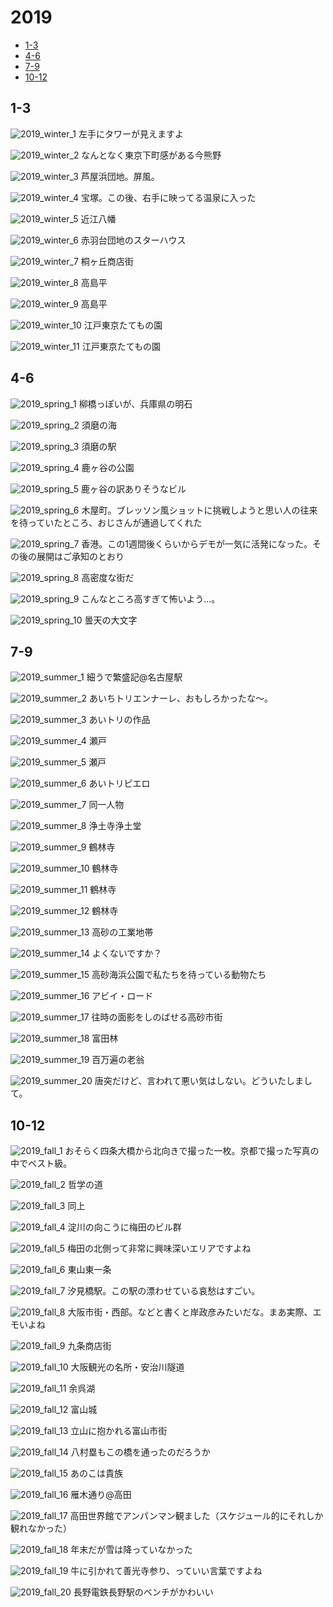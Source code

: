 # 2019

- [1-3](#1-3)
- [4-6](#4-6)
- [7-9](#7-9)
- [10-12](#10-12)

## 1-3

![2019_winter_1](../pics/2019/winter_1.jpg)
左手にタワーが見えますよ

![2019_winter_2](../pics/2019/winter_2.jpg)
なんとなく東京下町感がある今熊野

![2019_winter_3](../pics/2019/winter_3.jpg)
芦屋浜団地。屏風。

![2019_winter_4](../pics/2019/winter_4.jpg)
宝塚。この後、右手に映ってる温泉に入った

![2019_winter_5](../pics/2019/winter_5.jpg)
近江八幡

![2019_winter_6](../pics/2019/winter_6.jpg)
赤羽台団地のスターハウス

![2019_winter_7](../pics/2019/winter_7.jpg)
桐ヶ丘商店街

![2019_winter_8](../pics/2019/winter_8.jpg)
高島平

![2019_winter_9](../pics/2019/winter_9.jpg)
高島平

![2019_winter_10](../pics/2019/winter_10.jpg)
江戸東京たてもの園

![2019_winter_11](../pics/2019/winter_11.jpg)
江戸東京たてもの園

## 4-6

![2019_spring_1](../pics/2019/spring_1.jpg)
柳橋っぽいが、兵庫県の明石

![2019_spring_2](../pics/2019/spring_2.jpg)
須磨の海

![2019_spring_3](../pics/2019/spring_3.jpg)
須磨の駅

![2019_spring_4](../pics/2019/spring_4.jpg)
鹿ヶ谷の公園

![2019_spring_5](../pics/2019/spring_5.jpg)
鹿ヶ谷の訳ありそうなビル

![2019_spring_6](../pics/2019/spring_6.jpg)
木屋町。ブレッソン風ショットに挑戦しようと思い人の往来を待っていたところ、おじさんが通過してくれた

![2019_spring_7](../pics/2019/spring_7.jpg)
香港。この1週間後くらいからデモが一気に活発になった。その後の展開はご承知のとおり

![2019_spring_8](../pics/2019/spring_8.jpg)
高密度な街だ

![2019_spring_9](../pics/2019/spring_9.jpg)
こんなところ高すぎて怖いよう...。

![2019_spring_10](../pics/2019/spring_10.jpg)
曇天の大文字

## 7-9

![2019_summer_1](../pics/2019/summer_1.jpg)
細うで繁盛記@名古屋駅

![2019_summer_2](../pics/2019/summer_2.jpg)
あいちトリエンナーレ、おもしろかったな〜。

![2019_summer_3](../pics/2019/summer_3.jpg)
あいトリの作品

![2019_summer_4](../pics/2019/summer_4.jpg)
瀬戸

![2019_summer_5](../pics/2019/summer_5.jpg)
瀬戸

![2019_summer_6](../pics/2019/summer_6.jpg)
あいトリピエロ

![2019_summer_7](../pics/2019/summer_7.jpg)
同一人物

![2019_summer_8](../pics/2019/summer_8.jpg)
浄土寺浄土堂

![2019_summer_9](../pics/2019/summer_9.jpg)
鶴林寺

![2019_summer_10](../pics/2019/summer_10.jpg)
鶴林寺

![2019_summer_11](../pics/2019/summer_11.jpg)
鶴林寺

![2019_summer_12](../pics/2019/summer_12.jpg)
鶴林寺

![2019_summer_13](../pics/2019/summer_13.jpg)
高砂の工業地帯

![2019_summer_14](../pics/2019/summer_14.jpg)
よくないですか？

![2019_summer_15](../pics/2019/summer_15.jpg)
高砂海浜公園で私たちを待っている動物たち

![2019_summer_16](../pics/2019/summer_16.jpg)
アビイ・ロード

![2019_summer_17](../pics/2019/summer_17.jpg)
往時の面影をしのばせる高砂市街

![2019_summer_18](../pics/2019/summer_18.jpg)
富田林

![2019_summer_19](../pics/2019/summer_19.jpg)
百万遍の老翁

![2019_summer_20](../pics/2019/summer_20.jpg)
唐突だけど、言われて悪い気はしない。どういたしまして。

## 10-12

![2019_fall_1](../pics/2019/fall_1.jpg)
おそらく四条大橋から北向きで撮った一枚。京都で撮った写真の中でベスト級。

![2019_fall_2](../pics/2019/fall_2.jpg)
哲学の道

![2019_fall_3](../pics/2019/fall_3.jpg)
同上

![2019_fall_4](../pics/2019/fall_4.jpg)
淀川の向こうに梅田のビル群

![2019_fall_5](../pics/2019/fall_5.jpg)
梅田の北側って非常に興味深いエリアですよね

![2019_fall_6](../pics/2019/fall_6.jpg)
東山東一条

![2019_fall_7](../pics/2019/fall_7.jpg)
汐見橋駅。この駅の漂わせている哀愁はすごい。

![2019_fall_8](../pics/2019/fall_8.jpg)
大阪市街・西部。などと書くと岸政彦みたいだな。まあ実際、エモいよね

![2019_fall_9](../pics/2019/fall_9.jpg)
九条商店街

![2019_fall_10](../pics/2019/fall_10.jpg)
大阪観光の名所・安治川隧道

![2019_fall_11](../pics/2019/fall_11.jpg)
余呉湖

![2019_fall_12](../pics/2019/fall_12.jpg)
富山城

![2019_fall_13](../pics/2019/fall_13.jpg)
立山に抱かれる富山市街

![2019_fall_14](../pics/2019/fall_14.jpg)
八村塁もこの橋を通ったのだろうか

![2019_fall_15](../pics/2019/fall_15.jpg)
あのこは貴族

![2019_fall_16](../pics/2019/fall_16.jpg)
雁木通り@高田

![2019_fall_17](../pics/2019/fall_17.jpg)
高田世界館でアンパンマン観ました（スケジュール的にそれしか観れなかった）

![2019_fall_18](../pics/2019/fall_18.jpg)
年末だが雪は降っていなかった

![2019_fall_19](../pics/2019/fall_19.jpg)
牛に引かれて善光寺参り、っていい言葉ですよね

![2019_fall_20](../pics/2019/fall_20.jpg)
長野電鉄長野駅のベンチがかわいい